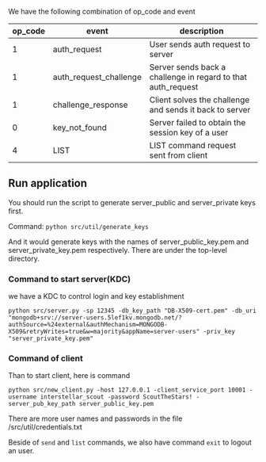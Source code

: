 We have the following combination of op_code and event

| op_code | event                  | description                                                  |
|---------|------------------------|--------------------------------------------------------------|
| 1       | auth_request           | User sends auth request to server                            |
| 1       | auth_request_challenge | Server sends back a challenge in regard to that auth_request |
| 1       | challenge_response     | Client solves the challenge and sends it back to server      |
| 0       | key_not_found          | Server failed to obtain the session key of a user            |
| 4       | LIST                   | LIST command request sent from client                        |

## Run application

You should run the script to generate server_public and server_private keys first.

Command: `python src/util/generate_keys`

And it would generate keys with the names of server_public_key.pem and server_private_key.pem respectively. There are under the top-level directory. 

### Command to start server(KDC)

we have a KDC to control login and key establishment

`python src/server.py -sp 12345 -db_key_path "DB-X509-cert.pem" -db_uri "mongodb+srv://server-users.5lef1kv.mongodb.net/?authSource=%24external&authMechanism=MONGODB-X509&retryWrites=true&w=majority&appName=server-users" -priv_key "server_private_key.pem"`

### Command of client

Than to start client, here is command

`python src/new_client.py -host 127.0.0.1 -client_service_port 10001 -username interstellar_scout -password ScoutTheStars! -server_pub_key_path server_public_key.pem`

There are more user names and passwords in the file /src/util/credentials.txt

Beside of `send` and `list` commands, we also have command `exit` to logout an user.

